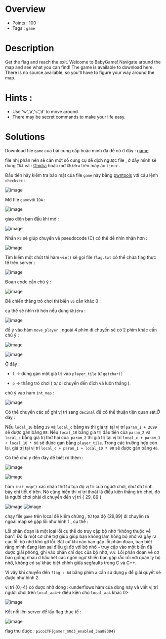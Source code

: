 # Overview #
- Points : 100
- Tags : `game`

# Description #
Get the flag and reach the exit.
Welcome to BabyGame! Navigate around the map and see what you can find! The game is available to download here. There is no source available, so you'll have to figure your way around the map.

# Hints : #
* Use 'w','a','s','d' to move around.
* There may be secret commands to make your life easy.

# Solutions #

Download file `game` của bài cung cấp hoặc mình đã để nó ở đây : [game](https://github.com/Kayiyan/picoCTF-2023-Writeup/blob/d1f2beaecbd8481ed6eb2e032739a586e54f473c/Binary%20Exploitation/babygame01/game)

file nhị phân nên sẽ cần một số cung cụ để dịch ngược file , ở đây mình sẽ dùng `IDA` và : [Ghidra](https://ghidra-sre.org) hoặc mở `Ghidra` trên máy ảo `Linux` .

Đầu tiên hãy kiểm tra bảo mật của file `game` này bằng [pwntools](https://python3-pwntools.readthedocs.io/en/latest/index.html) với câu lệnh `checksec` :

![image](https://user-images.githubusercontent.com/126185640/230261075-9369b553-29bf-4b9d-9ae9-5975e5e7d332.png)

Mở file `game`với `IDA` :

![image](https://user-images.githubusercontent.com/126185640/230261349-667192d6-020f-4777-b36d-7ff003846ec0.png)

giao diện ban đầu khi mở : 

![image](https://user-images.githubusercontent.com/126185640/230261769-11af4642-6715-4c1c-959e-227ba5c0e8de.png)

Nhấn `F5` sẽ giúp chuyển về pseudocode (C) có thể dễ nhìn nhận hơn : 

![image](https://user-images.githubusercontent.com/126185640/230262273-1c6a57b6-2c81-44a1-8372-a854fb5d8b1d.png)

Tìm kiếm một chút thì hàm `win()` sẽ gọi file `flag.txt` có thể chứa flag thực tế trên server :

![image](https://user-images.githubusercontent.com/126185640/230262426-4e7f7691-8108-4f9c-8b06-8bd48670948c.png)

Đoạn code cần chú ý : 

![image](https://user-images.githubusercontent.com/126185640/230264157-8159413f-067f-4861-b16c-f945fa832efa.png)

Để chiến thắng trò chơi thì biến `v6` cần khác 0 :

cụ thể sẽ nhìn rõ hơn nếu dùng `Ghidra` :

![image](https://user-images.githubusercontent.com/126185640/230265325-d5ae07be-df50-4be5-b7b0-4f8b1ff4b5b2.png)

để ý vào hàm `move_player` : ngoài 4 phím di chuyển sẽ có 2 phím khác cần chú ý :

![image](https://user-images.githubusercontent.com/126185640/230266011-e82af263-dfc4-431c-96de-8632c7122e25.png)

![image](https://user-images.githubusercontent.com/126185640/230265908-bdd78bb3-c6bf-46ca-a796-5a47757a7c67.png)

Ở đây :

* `l` -> dùng gán một giá trị vào `player_tile` từ `getchar()`

* `p` -> thắng trò chơi ( tự di chuyển đến đích và luôn thắng ).

chú ý vào hàm `int_map` :

![image](https://user-images.githubusercontent.com/126185640/230267892-7d7234b3-d742-48cf-acff-d21053a49fd5.png)

Có thể chuyển các số ghi vị trí sang `decimal` để có thể thuận tiện quan sát.Ở đây :

Nếu `local_10` bằng `29` và `local_c` bằng `89` thì giá trị tại vị trí `param_1 + 2699` sẽ được gán bằng `88`. Nếu `local_10` bằng giá trị đầu tiên của `param_2` và `local_c` bằng giá trị thứ hai của` param_2` thì giá trị tại vị trí `local_c + param_1 + local_10 * 90` sẽ được gán bằng `player_tile`. Trong các trường hợp còn lại, giá trị tại vị trí `local_c + param_1 + local_10 * 90` sẽ được gán bằng `46`.

Có thể chú ý đến đây để biết rõ thêm :

![image](https://user-images.githubusercontent.com/126185640/230268450-07d7466b-8aba-4f4a-a127-a6d0fb292fd2.png)


![image](https://user-images.githubusercontent.com/126185640/230270129-0f3d0fad-a327-4808-ad7d-529e9a4b1e96.png)

hàm `init_map()` xác nhận  thứ tự tọa độ vị trí của người chơi, như đã trình bày chi tiết ở trên. Nó cũng hiển thị vị trí thoát là điều kiện thắng trò chơi, đó là người chơi phải di chuyển đến vị trí { 29, 89 }

![image](https://user-images.githubusercontent.com/126185640/230270167-56fd4c8f-2c34-4f7b-84b2-d4ed6505a9d1.png)
![image](https://user-images.githubusercontent.com/126185640/230270278-6377e384-aa73-42dd-b06e-abe4225148f1.png)

chạy file `game` trên local để kiểm chứng , từ tọa độ {29,89} di chuyển ra ngoài map sẽ gặp lỗi như hình 1 , cụ thể : 

Lỗi phân đoạn là một loại lỗi cụ thể do truy cập bộ nhớ “không thuộc về bạn”. Đó là một cơ chế trợ giúp giúp bạn không làm hỏng bộ nhớ và gây ra các lỗi bộ nhớ khó gỡ lỗi. Bất cứ khi nào bạn gặp lỗi phân đoạn, bạn biết rằng mình đang làm sai điều gì đó với bộ nhớ – truy cập vào một biến đã được giải phóng, ghi vào phần chỉ đọc của bộ nhớ, v.v. Lỗi phân đoạn về cơ bản giống nhau ở hầu hết các ngôn ngữ khiến bạn gặp rắc rối với quản lý bộ nhớ, không có sự khác biệt chính giữa segfaults trong C và C++.

Vì vậy khi chuyển đến `flag : 64` bằng phím `a` cần sử dụng `p` để giải quyết sẽ được như hình 2.

vị trí {0,-4} có được nhờ dòng :<underflows hàm của dòng này và viết vị trí người chơi trên `local_aa4`-> điều kiện cho `local_aa4` khác 0>

![image](https://user-images.githubusercontent.com/126185640/230271733-0754c26f-38d6-47be-bc7a-0f0750b3918b.png)

Kết nối lên server để lấy flag thực tế :

![image](https://user-images.githubusercontent.com/126185640/230272307-05240957-c4ce-40a9-9053-9a457c0a5031.png)

flag thu được : `picoCTF{gamer_m0d3_enabled_3aa88304}`



